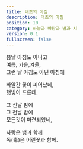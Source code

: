 ```yaml
---
title: 태초의 아침
description: 태초의 아침
position: 10
category: 하늘과 바람과 별과 시
version: 0.1
fullscreen: false
---
```


봄날 아침도 아니고  
여름, 가을,겨울,  
그런 날 아침도 아닌 아침에  

빠알간 꽃이 피어났네,  
햇빛이 프른데,  

그 전날 밤에  
그 전날 밤에  
모든것이 마련되었네,  

사랑은 뱀과 함께  
독(毒)은 어린꽃과 함께.  
